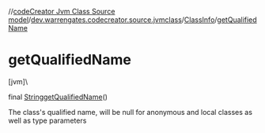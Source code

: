 //[codeCreator Jvm Class Source model](../../../index.md)/[dev.warrengates.codecreator.source.jvmclass](../index.md)/[ClassInfo](index.md)/[getQualifiedName](get-qualified-name.md)

# getQualifiedName

[jvm]\

final [String](https://docs.oracle.com/javase/8/docs/api/java/lang/String.html)[getQualifiedName](get-qualified-name.md)()

The class's qualified name, will be null for anonymous and local classes as well as type parameters
